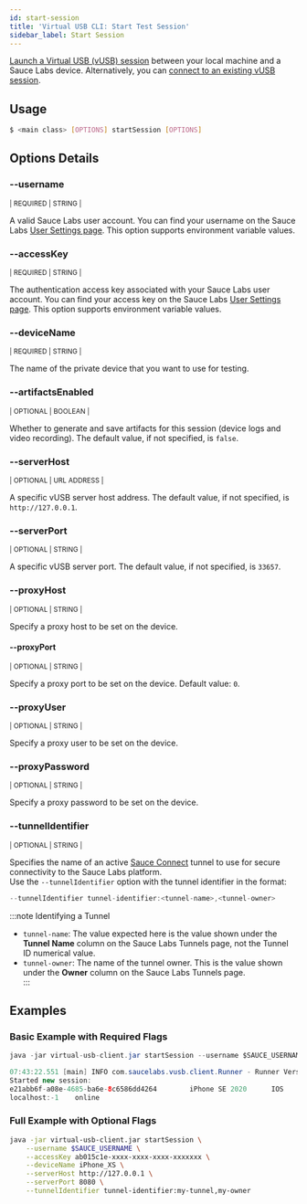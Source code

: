 ```yaml
---
id: start-session
title: 'Virtual USB CLI: Start Test Session'
sidebar_label: Start Session
---
```


[Launch a Virtual USB (vUSB) session](/mobile-apps/features/virtual-usb#start-test-session) between your local machine and a Sauce Labs device. Alternatively, you can [connect to an existing vUSB session](/dev/cli/virtual-usb/connect-session).

## Usage

```bash
$ <main class> [OPTIONS] startSession [OPTIONS]
```

## Options Details

### <span className="cli">--username </span>

<div className="cli-desc">
<p><small>| REQUIRED | STRING |</small></p>

A valid Sauce Labs user account. You can find your username on the Sauce Labs [User Settings page](https://app.saucelabs.com/user-settings). This option supports environment variable values.

</div>

### <span className="cli">--accessKey</span>

<div className="cli-desc">
<p><small>| REQUIRED | STRING |</small></p>

The authentication access key associated with your Sauce Labs user account. You can find your access key on the Sauce Labs [User Settings page](https://app.saucelabs.com/user-settings). This option supports environment variable values.

</div>

### <span className="cli">--deviceName</span>

<div className="cli-desc">
<p><small>| REQUIRED | STRING |</small></p>

The name of the private device that you want to use for testing.

</div>

### <span className="cli">--artifactsEnabled</span>

<div className="cli-desc">
<p><small>| OPTIONAL | BOOLEAN |</small></p>

Whether to generate and save artifacts for this session (device logs and video recording). The default value, if not specified, is `false`.

</div>

### <span className="cli">--serverHost</span>

<div className="cli-desc">
<p><small>| OPTIONAL | URL ADDRESS |</small></p>

A specific vUSB server host address. The default value, if not specified, is `http://127.0.0.1`.

</div>

### <span className="cli">--serverPort</span>

<div className="cli-desc">
<p><small>| OPTIONAL | STRING |</small></p>

A specific vUSB server port. The default value, if not specified, is `33657`.

</div>

### <span className="cli">--proxyHost</span>

<div className="cli-desc">
<p><small>| OPTIONAL | STRING |</small></p>

Specify a proxy host to be set on the device.

</div>

#### <span className="cli">--proxyPort</span>

<div className="cli-desc">
<p><small>| OPTIONAL | STRING |</small></p>

Specify a proxy port to be set on the device. Default value: `0`.

</div>

### <span className="cli">--proxyUser</span>

<div className="cli-desc">
<p><small>| OPTIONAL | STRING |</small></p>

Specify a proxy user to be set on the device.

</div>

### <span className="cli">--proxyPassword</span>

<div className="cli-desc">
<p><small>| OPTIONAL | STRING |</small></p>

Specify a proxy password to be set on the device.

</div>

### <span className="cli">--tunnelIdentifier</span>

<div className="cli-desc">
<p><small>| OPTIONAL | STRING |</small></p>

Specifies the name of an active [Sauce Connect](/secure-connections/sauce-connect-4/) tunnel to use for secure connectivity to the Sauce Labs platform.   
Use the `--tunnelIdentifier` option with the tunnel identifier in the format:
```java title="tunnel identifier format"
--tunnelIdentifier tunnel-identifier:<tunnel-name>,<tunnel-owner>
```    

:::note Identifying a Tunnel
- `tunnel-name`: The value expected here is the value shown under the **Tunnel Name** column on the Sauce Labs Tunnels page, not the Tunnel ID numerical value.
- `tunnel-owner`: The name of the tunnel owner. This is the value shown under the **Owner** column on the Sauce Labs Tunnels page.   
:::

</div>

## Examples

### Basic Example with Required Flags

```java title="Start Session Request"
java -jar virtual-usb-client.jar startSession --username $SAUCE_USERNAME --accessKey $SAUCE_ACCESS_KEY --deviceName iPhone_XS
```

```java title="Sample Response"
07:43:22.551 [main] INFO com.saucelabs.vusb.client.Runner - Runner Version 2.0.0
Started new session:
e21abb6f-a08e-4685-ba6e-8c6586dd4264		iPhone SE 2020		IOS		14.3		https://app.eu-central-1.saucelabs.com/live/mobile/dataCenters/EU/devices/iPhone_SE_2020_14_POC05/shared/e21abb6f-a08e-4685-ba6e-8c6586dd4264
localhost:-1	online
```

### Full Example with Optional Flags

```bash
java -jar virtual-usb-client.jar startSession \
    --username $SAUCE_USERNAME \
    --accessKey ab015c1e-xxxx-xxxx-xxxx-xxxxxxx \
    --deviceName iPhone_XS \
    --serverHost http://127.0.0.1 \
    --serverPort 8080 \
    --tunnelIdentifier tunnel-identifier:my-tunnel,my-owner
```
